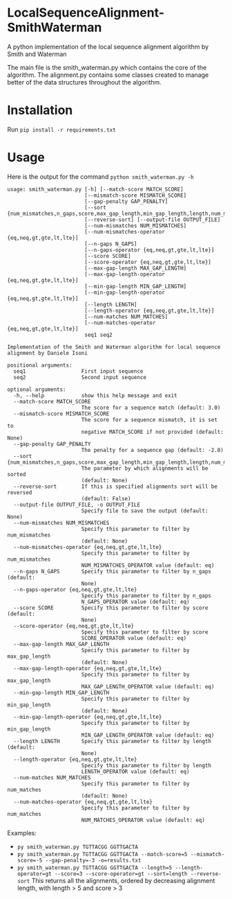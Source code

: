 # LocalSequenceAlignment-SmithWaterman
A python implementation of the local sequence alignment algorithm by Smith and Waterman

The main file is the smith_waterman.py which contains the core of the algorithm.
The alignment.py contains some classes created to manage better of the data structures throughout the algorithm.

# Installation

Run
``` pip install -r requirements.txt ```

# Usage

Here is the output for the command `python smith_waterman.py -h`

```
usage: smith_waterman.py [-h] [--match-score MATCH_SCORE]
                         [--mismatch-score MISMATCH_SCORE]
                         [--gap-penalty GAP_PENALTY]
                         [--sort {num_mismatches,n_gaps,score,max_gap_length,min_gap_length,length,num_matches}]
                         [--reverse-sort] [--output-file OUTPUT_FILE]
                         [--num-mismatches NUM_MISMATCHES]
                         [--num-mismatches-operator {eq,neq,gt,gte,lt,lte}]
                         [--n-gaps N_GAPS]
                         [--n-gaps-operator {eq,neq,gt,gte,lt,lte}]
                         [--score SCORE]
                         [--score-operator {eq,neq,gt,gte,lt,lte}]
                         [--max-gap-length MAX_GAP_LENGTH]
                         [--max-gap-length-operator {eq,neq,gt,gte,lt,lte}]
                         [--min-gap-length MIN_GAP_LENGTH]
                         [--min-gap-length-operator {eq,neq,gt,gte,lt,lte}]
                         [--length LENGTH]
                         [--length-operator {eq,neq,gt,gte,lt,lte}]
                         [--num-matches NUM_MATCHES]
                         [--num-matches-operator {eq,neq,gt,gte,lt,lte}]
                         seq1 seq2

Implementation of the Smith and Waterman algorithm for local sequence
alignment by Daniele Isoni

positional arguments:
  seq1                  First input sequence
  seq2                  Second input sequence

optional arguments:
  -h, --help            show this help message and exit
  --match-score MATCH_SCORE
                        The score for a sequence match (default: 3.0)
  --mismatch-score MISMATCH_SCORE
                        The score for a sequence mismatch, it is set to
                        negative MATCH_SCORE if not provided (default: None)
  --gap-penalty GAP_PENALTY
                        The penalty for a sequence gap (default: -2.0)
  --sort {num_mismatches,n_gaps,score,max_gap_length,min_gap_length,length,num_matches}
                        The parameter by which alignments will be sorted
                        (default: None)
  --reverse-sort        If this is specified alignments sort will be reversed
                        (default: False)
  --output-file OUTPUT_FILE, -o OUTPUT_FILE
                        Specify file to save the output (default: None)
  --num-mismatches NUM_MISMATCHES
                        Specify this parameter to filter by num_mismatches
                        (default: None)
  --num-mismatches-operator {eq,neq,gt,gte,lt,lte}
                        Specify this parameter to filter by num_mismatches
                        NUM_MISMATCHES_OPERATOR value (default: eq)
  --n-gaps N_GAPS       Specify this parameter to filter by n_gaps (default:
                        None)
  --n-gaps-operator {eq,neq,gt,gte,lt,lte}
                        Specify this parameter to filter by n_gaps
                        N_GAPS_OPERATOR value (default: eq)
  --score SCORE         Specify this parameter to filter by score (default:
                        None)
  --score-operator {eq,neq,gt,gte,lt,lte}
                        Specify this parameter to filter by score
                        SCORE_OPERATOR value (default: eq)
  --max-gap-length MAX_GAP_LENGTH
                        Specify this parameter to filter by max_gap_length
                        (default: None)
  --max-gap-length-operator {eq,neq,gt,gte,lt,lte}
                        Specify this parameter to filter by max_gap_length
                        MAX_GAP_LENGTH_OPERATOR value (default: eq)
  --min-gap-length MIN_GAP_LENGTH
                        Specify this parameter to filter by min_gap_length
                        (default: None)
  --min-gap-length-operator {eq,neq,gt,gte,lt,lte}
                        Specify this parameter to filter by min_gap_length
                        MIN_GAP_LENGTH_OPERATOR value (default: eq)
  --length LENGTH       Specify this parameter to filter by length (default:
                        None)
  --length-operator {eq,neq,gt,gte,lt,lte}
                        Specify this parameter to filter by length
                        LENGTH_OPERATOR value (default: eq)
  --num-matches NUM_MATCHES
                        Specify this parameter to filter by num_matches
                        (default: None)
  --num-matches-operator {eq,neq,gt,gte,lt,lte}
                        Specify this parameter to filter by num_matches
                        NUM_MATCHES_OPERATOR value (default: eq)
```

Examples:
- `py smith_waterman.py TGTTACGG GGTTGACTA`
- `py smith_waterman.py TGTTACGG GGTTGACTA --match-score=5 --mismatch-score=-5 --gap-penalty=-3 -o=results.txt`
- `py smith_waterman.py TGTTACGG GGTTGACTA --length=5 --length-operator=gt --score=3 --score-operator=gt --sort=length --reverse-sort` This returns all the alignments, ordered by decreasing alignment length, with length > 5 and score > 3